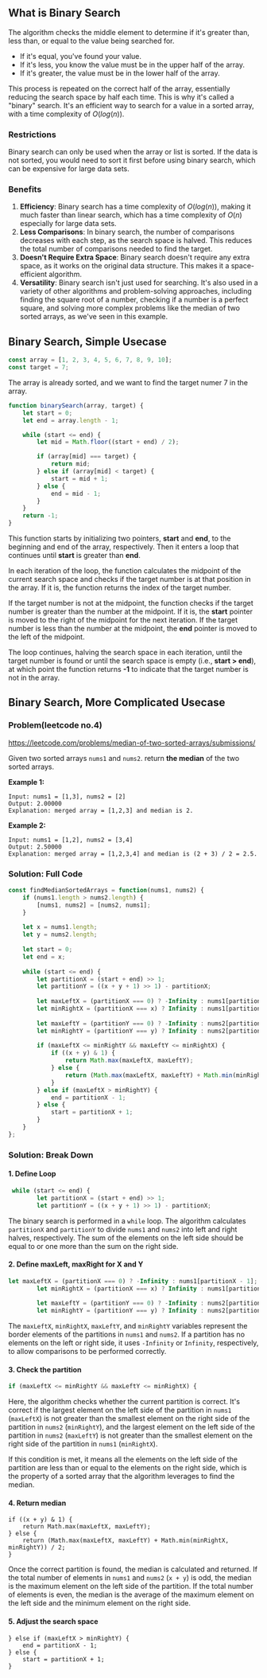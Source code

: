 ## What is Binary Search

The algorithm checks the middle element to determine if it's greater than, less than, or equal to the value being searched for.

- If it's equal, you've found your value. 
- If it's less, you know the value must be in the upper half of the array. 
- If it's greater, the value must be in the lower half of the array. 

This process is repeated on the correct half of the array, essentially reducing the search space by half each time. This is why it's called a "binary" search. It's an efficient way to search for a value in a sorted array, with a time complexity of $O(log(n))$.

### Restrictions

Binary search can only be used when the array or list is sorted. 
If the data is not sorted, you would need to sort it first before using binary search, which can be expensive for large data sets.

### Benefits

1. **Efficiency**: Binary search has a time complexity of $O(log (n))$, making it much faster than linear search, which has a time complexity of $O(n)$ especially for large data sets.
2. **Less Comparisons**: In binary search, the number of comparisons decreases with each step, as the search space is halved. This reduces the total number of comparisons needed to find the target.
3. **Doesn't Require Extra Space**: Binary search doesn't require any extra space, as it works on the original data structure. This makes it a space-efficient algorithm.
4. **Versatility**: Binary search isn't just used for searching. It's also used in a variety of other algorithms and problem-solving approaches, including finding the square root of a number, checking if a number is a perfect square, and solving more complex problems like the median of two sorted arrays, as we've seen in this example.

## Binary Search, Simple Usecase

```javascript
const array = [1, 2, 3, 4, 5, 6, 7, 8, 9, 10];
const target = 7;
```

The array is already sorted, and we want to find the target numer 7 in the array.

```javascript
function binarySearch(array, target) {
    let start = 0;
    let end = array.length - 1;

    while (start <= end) {
        let mid = Math.floor((start + end) / 2);

        if (array[mid] === target) {
            return mid;
        } else if (array[mid] < target) {
            start = mid + 1;
        } else {
            end = mid - 1;
        }
    }
    return -1;
}
```

This function starts by initializing two pointers, **start** and **end**, to the beginning and end of the array, respectively. Then it enters a loop that continues until **start** is greater than **end**.

In each iteration of the loop, the function calculates the midpoint of the current search space and checks if the target number is at that position in the array. If it is, the function returns the index of the target number.

If the target number is not at the midpoint, the function checks if the target number is greater than the number at the midpoint. If it is, the **start** pointer is moved to the right of the midpoint for the next iteration. If the target number is less than the number at the midpoint, the **end** pointer is moved to the left of the midpoint.

The loop continues, halving the search space in each iteration, until the target number is found or until the search space is empty (i.e., **start > end**), at which point the function returns **-1** to indicate that the target number is not in the array.

## Binary Search, More Complicated Usecase

### Problem(leetcode no.4)

https://leetcode.com/problems/median-of-two-sorted-arrays/submissions/

Given two sorted arrays `nums1` and `nums2`. return **the median** of the two sorted arrays.

**Example 1:**

```
Input: nums1 = [1,3], nums2 = [2]
Output: 2.00000
Explanation: merged array = [1,2,3] and median is 2.
```

**Example 2:**

```
Input: nums1 = [1,2], nums2 = [3,4]
Output: 2.50000
Explanation: merged array = [1,2,3,4] and median is (2 + 3) / 2 = 2.5.
```

### Solution: Full Code

```javascript
const findMedianSortedArrays = function(nums1, nums2) {
    if (nums1.length > nums2.length) {
        [nums1, nums2] = [nums2, nums1];
    }
    
    let x = nums1.length;
    let y = nums2.length;
    
    let start = 0;
    let end = x;
    
    while (start <= end) {
        let partitionX = (start + end) >> 1;
        let partitionY = ((x + y + 1) >> 1) - partitionX;
        
        let maxLeftX = (partitionX === 0) ? -Infinity : nums1[partitionX - 1];
        let minRightX = (partitionX === x) ? Infinity : nums1[partitionX];
        
        let maxLeftY = (partitionY === 0) ? -Infinity : nums2[partitionY - 1];
        let minRightY = (partitionY === y) ? Infinity : nums2[partitionY];
        
        if (maxLeftX <= minRightY && maxLeftY <= minRightX) {
            if ((x + y) & 1) {
                return Math.max(maxLeftX, maxLeftY);
            } else {
                return (Math.max(maxLeftX, maxLeftY) + Math.min(minRightX, minRightY)) / 2;
            }
        } else if (maxLeftX > minRightY) {
            end = partitionX - 1;
        } else {
            start = partitionX + 1;
        }
    }
};
```



### Solution: Break Down

#### 1. Define Loop

```javascript
 while (start <= end) {
        let partitionX = (start + end) >> 1;
        let partitionY = ((x + y + 1) >> 1) - partitionX;
```

The binary search is performed in a `while` loop. The algorithm calculates `partitionX` and `partitionY` to divide `nums1` and `nums2` into left and right halves, respectively. The sum of the elements on the left side should be equal to or one more than the sum on the right side.

#### 2. Define maxLeft, maxRight for X and Y

```javascript
let maxLeftX = (partitionX === 0) ? -Infinity : nums1[partitionX - 1];
        let minRightX = (partitionX === x) ? Infinity : nums1[partitionX];
        
        let maxLeftY = (partitionY === 0) ? -Infinity : nums2[partitionY - 1];
        let minRightY = (partitionY === y) ? Infinity : nums2[partitionY];
```

The `maxLeftX`, `minRightX`, `maxLeftY`, and `minRightY` variables represent the border elements of the partitions in `nums1` and `nums2`. If a partition has no elements on the left or right side, it uses `-Infinity` or `Infinity`, respectively, to allow comparisons to be performed correctly.

#### 3. Check the partition

```javascript
if (maxLeftX <= minRightY && maxLeftY <= minRightX) {
```

Here, the algorithm checks whether the current partition is correct. It's correct if the largest element on the left side of the partition in `nums1` (`maxLeftX`) is not greater than the smallest element on the right side of the partition in `nums2` (`minRightY`), and the largest element on the left side of the partition in `nums2` (`maxLeftY`) is not greater than the smallest element on the right side of the partition in `nums1` (`minRightX`).

If this condition is met, it means all the elements on the left side of the partition are less than or equal to the elements on the right side, which is the property of a sorted array that the algorithm leverages to find the median.

#### 4. Return median

```ja
if ((x + y) & 1) {
    return Math.max(maxLeftX, maxLeftY);
} else {
    return (Math.max(maxLeftX, maxLeftY) + Math.min(minRightX, minRightY)) / 2;
}
```

Once the correct partition is found, the median is calculated and returned. If the total number of elements in `nums1` and `nums2` (`x + y`) is odd, the median is the maximum element on the left side of the partition. If the total number of elements is even, the median is the average of the maximum element on the left side and the minimum element on the right side.

#### 5. Adjust the search space

```javascr
} else if (maxLeftX > minRightY) {
    end = partitionX - 1;
} else {
    start = partitionX + 1;
}
```


## 
